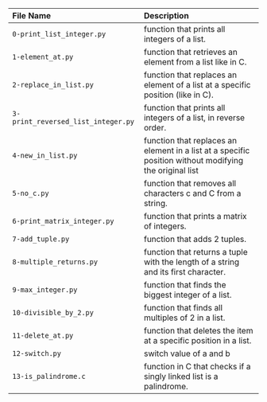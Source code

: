 | File Name | Description |
| :-------- | :---------- |
| `0-print_list_integer.py` | function that prints all integers of a list. |
| `1-element_at.py` | function that retrieves an element from a list like in C. |
| `2-replace_in_list.py` | function that replaces an element of a list at a specific position (like in C). |
| `3-print_reversed_list_integer.py` | function that prints all integers of a list, in reverse order. |
| `4-new_in_list.py` | function that replaces an element in a list at a specific position without modifying the original list |
| `5-no_c.py` | function that removes all characters c and C from a string. |
| `6-print_matrix_integer.py` |  function that prints a matrix of integers. |
| `7-add_tuple.py` | function that adds 2 tuples. |
| `8-multiple_returns.py` | function that returns a tuple with the length of a string and its first character. |
| `9-max_integer.py` | function that finds the biggest integer of a list. |
| `10-divisible_by_2.py` | function that finds all multiples of 2 in a list. |
| `11-delete_at.py` | function that deletes the item at a specific position in a list. |
| `12-switch.py` |  switch value of a and b |
| `13-is_palindrome.c` | function in C that checks if a singly linked list is a palindrome. |
